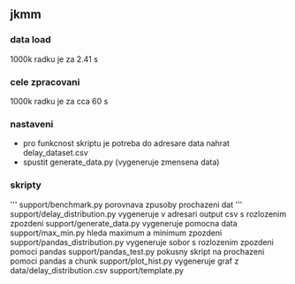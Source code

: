## jkmm

### data load
1000k radku je za 2.41 s

### cele zpracovani
1000k radku je za cca 60 s

### nastaveni 
- pro funkcnost skriptu je potreba do adresare data nahrat delay_dataset.csv
- spustit generate_data.py (vygeneruje zmensena data)

### skripty
'''
support/benchmark.py
porovnava zpusoby prochazeni dat
'''
support/delay_distribution.py vygeneruje v adresari output csv s rozlozenim zpozdeni
support/generate_data.py vygeneruje pomocna data
support/max_min.py hleda maximum a minimum zpozdeni
support/pandas_distribution.py vygeneruje sobor s rozlozenim zpozdeni pomoci pandas
support/pandas_test.py pokusny skript na prochazeni pomoci pandas a chunk
support/plot_hist.py vygeneruje graf z data/delay_distribution.csv
support/template.py
